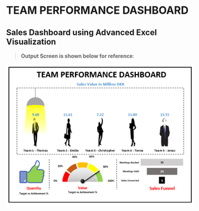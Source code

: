 # TEAM PERFORMANCE DASHBOARD
## Sales Dashboard using Advanced Excel Visualization

> __Output Screen is shown below for reference__:

![Screenshot](https://github.com/dheerajtuteja/SalesDashboard_Excel/blob/master/image.png)
